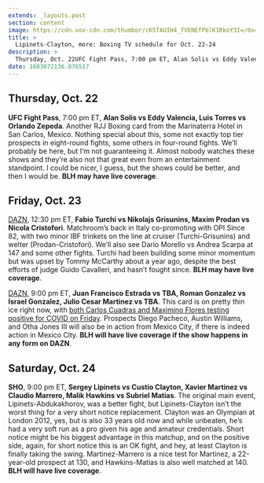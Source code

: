 ```yaml
--- 
extends: _layouts.post 
section: content 
image: https://cdn.vox-cdn.com/thumbor/cK5TAUIH4_fVENEfPblK1RkoY3I=/0x461:4578x2858/fit-in/1200x630/cdn.vox-cdn.com/uploads/chorus_asset/file/20075491/1163258847.jpg.jpg 
title: > 
  Lipinets-Clayton, more: Boxing TV schedule for Oct. 22-24 
description: > 
  Thursday, Oct. 22UFC Fight Pass, 7:00 pm ET, Alan Solis vs Eddy Valencia, Luis Torres vs Orlando Zepeda.DAZN, 9:00 pm ET, Juan Francisco Estrada vs TBA, Roman Gonzalez vs Israel Gonzalez, Julio Cesar Martinez vs TBA.Saturday, Oct. 24SHO, 9:00 pm ET, Sergey Lipinets vs Custio Clayton, Xavier Martinez vs Claudio Marrero, Malik Hawkins vs Subriel Matias.The original main event, Lipinets-Abdukakhorov, was a better fight, but Lipinets-Clayton isn’t the worst thing for a very short notice replacement.Short notice might be his biggest advantage in this matchup, and on the positive side, again, for short notice this is an OK fight, and hey, at least Clayton is finally taking the swing. 
date: 1603072136.076517 
--- 
```

<div><h2 id="sFhWut">Thursday, Oct. 22</h2>
<p id="KxN2YV"><strong>UFC Fight Pass</strong>, 7:00 pm ET, <strong>Alan Solis vs Eddy Valencia, Luis Torres vs Orlando Zepeda</strong>. Another RJJ Boxing card from the Marinaterra Hotel in San Carlos, Mexico. Nothing special about this, some not exactly top tier prospects in eight-round fights, some others in four-round fights. We&#8217;ll probably be here, but I&#8217;m not guaranteeing it. Almost nobody watches these shows and they&#8217;re also not that great even from an entertainment standpoint. I could be nicer, I guess, but the shows could be better, and then I would be. <strong>BLH may have live coverage</strong>.</p>
<h2 id="CDLzHK">Friday, Oct. 23</h2>
<p id="MzCunN"><a href="http://bit.ly/blhdazn">DAZN</a>, 12:30 pm ET, <strong>Fabio Turchi vs Nikolajs Grisunins, Maxim Prodan vs Nicola Cristofori</strong>. Matchroom&#8217;s back in Italy co-promoting with OPI Since 82, with two minor IBF trinkets on the line at cruiser (Turchi-Grisunins) and welter (Prodan-Cristofori). We&#8217;ll also see Dario Morello vs Andrea Scarpa at 147 and some other fights. Turchi had been building some minor momentum but was upset by Tommy McCarthy about a year ago, despite the best efforts of judge Guido Cavalleri, and hasn&#8217;t fought since. <strong>BLH may have live coverage</strong>.</p>
<p id="kqrMGX"><a href="http://bit.ly/blhdazn">DAZN</a>, 9:00 pm ET, <strong>Juan Francisco Estrada vs TBA, Roman Gonzalez vs Israel Gonzalez, Julio Cesar Martinez vs TBA</strong>. This card is on pretty thin ice right now, with <a href="https://www.badlefthook.com/2020/10/16/21519989/carlos-cuadras-maximino-flores-test-positive-covid-october-23-fights-jeopardy-dazn-boxing-news-2020">both Carlos Cuadras and Maximino Flores testing positive for COVID on Friday</a>. Prospects Diego Pacheco, Austin Williams, and Otha Jones III will also be in action from Mexico City, if there is indeed action in Mexico City. <strong>BLH will have live coverage if the show happens in any form on DAZN</strong>.</p>
<h2 id="69dH44">Saturday, Oct. 24</h2>
<p id="rqeOwB"><strong>SHO</strong>, 9:00 pm ET, <strong>Sergey Lipinets vs Custio Clayton, Xavier Martinez vs Claudio Marrero, Malik Hawkins vs Subriel Matias</strong>. The original main event, Lipinets-Abdukakhorov, was a better fight, but Lipinets-Clayton isn&#8217;t the worst thing for a very short notice replacement. Clayton was an Olympian at London 2012, yes, but is also 33 years old now and while unbeaten, he&#8217;s had a very soft run as a pro given his age and amateur credentials. Short notice might be his biggest advantage in this matchup, and on the positive side, again, for short notice this is an OK fight, and hey, at least Clayton is finally taking the swing. Martinez-Marrero is a nice test for Martinez, a 22-year-old prospect at 130, and Hawkins-Matias is also well matched at 140. <strong>BLH will have live coverage</strong>.</p>
  
</div>